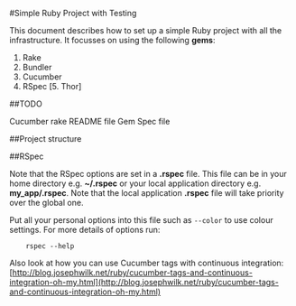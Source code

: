 #Simple Ruby Project with Testing

This document describes how to set up a simple Ruby project with all the infrastructure.
It focusses on using the following **gems**:

1. Rake
2. Bundler
3. Cucumber
4. RSpec
[5. Thor]

##TODO

Cucumber rake
README file
Gem Spec file


##Project structure



##RSpec

Note that the RSpec options are set in a **.rspec** file.
This file can be in your home directory e.g.   **~/.rspec** or your local application directory e.g. **my_app/.rspec**.
Note that the local application **.rspec** file will take priority over the global one.

Put all your personal options into this file such as `--color` to use colour settings. For more details of options run:

		rspec --help

Also look at how you can use Cucumber tags with continuous integration: [http://blog.josephwilk.net/ruby/cucumber-tags-and-continuous-integration-oh-my.html](http://blog.josephwilk.net/ruby/cucumber-tags-and-continuous-integration-oh-my.html)


